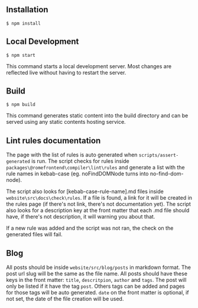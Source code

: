 ## Installation

```
$ npm install
```

## Local Development

```
$ npm start
```

This command starts a local development server. Most changes are reflected live without having to restart the server.

## Build

```
$ npm build
```

This command generates static content into the build directory and can be served using any static contents hosting service.

## Lint rules documentation

The page with the list of rules is auto generated when `scripts/assert-generated` is run. The script checks for rules inside `packages\@romefrontend\compiler\lint\rules` and generate a list with the rule names in kebab-case (eg. noFindDOMNode turns into no-find-dom-node).

The script also looks for [kebab-case-rule-name].md files inside `website\src\docs\check\rules`. If a file is found, a link for it will be created in the rules page (if there's not link, there's not documentation yet). The script also looks for a description key at the front matter that each .md file should have, if there's not description, it will warning you about that.

If a new rule was added and the script was not ran, the check on the generated files will fail.

## Blog

All posts should be inside `website/src/blog/posts` in markdown format. The post url slug will be the same as the file name. All posts should have these keys in the front matter: `title`, `descritpion`, `author` and `tags`. The post will only be listed if it have the tag `post`. Others tags can be added and pages for those tags will be auto generated. `date` on the front matter is optional, if not set, the date of the file creation will be used.
